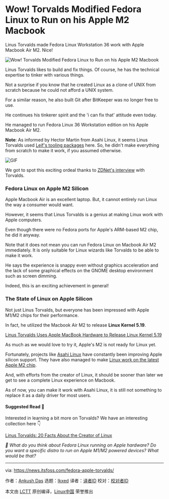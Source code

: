 [#]: subject: "Wow! Torvalds Modified Fedora Linux to Run on his Apple M2 Macbook"
[#]: via: "https://news.itsfoss.com/fedora-apple-torvalds/"
[#]: author: "Ankush Das https://news.itsfoss.com/author/ankush/"
[#]: collector: "lkxed"
[#]: translator: "zjsoftceo"
[#]: reviewer: " "
[#]: publisher: " "
[#]: url: " "

Wow! Torvalds Modified Fedora Linux to Run on his Apple M2 Macbook
======
Linus Torvalds made Fedora Linux Workstation 36 work with Apple Macbook Air M2. Nice!

![Wow! Torvalds Modified Fedora Linux to Run on his Apple M2 Macbook][1]

Linus Torvalds likes to build and fix things. Of course, he has the technical expertise to tinker with various things.

Not a surprise if you know that he created Linux as a clone of UNIX from scratch because he could not afford a UNIX system.

For a similar reason, he also built Git after BitKeeper was no longer free to use.

He continues his tinkerer spirit and the 'i can fix that' attitude even today.

He managed to run Fedora Linux 36 Workstation edition on his Apple Macbook Air M2.

**Note**: As informed by Hector Martin from Asahi Linux, it seems Linus Torvalds used [Leif's tooling packages][2] here. So, he didn't make everything from scratch to make it work, if you assumed otherwise.

![GIF][3]

We got to spot this exciting ordeal thanks to [ZDNet's interview][4] with Torvalds.

### Fedora Linux on Apple M2 Silicon

Apple Macbook Air is an excellent laptop. But, it cannot entirely run Linux the way a consumer would want.

However, it seems that Linus Torvalds is a genius at making Linux work with Apple computers.

Even though there were no Fedora ports for Apple's ARM-based M2 chip, he did it anyway.

Note that it does not mean you can run Fedora Linux on Macbook Air M2 immediately. It is only suitable for Linux wizards like Torvalds to be able to make it work.

He says the experience is snappy even without graphics acceleration and the lack of some graphical effects on the GNOME desktop environment such as screen dimming.

Indeed, this is an exciting achievement in general!

### The State of Linux on Apple Silicon

Not just Linus Torvalds, but everyone has been impressed with Apple M1/M2 chips for their performance.

In fact, he utilized the Macbook Air M2 to release **Linux Kernel 5.19**.

[Linus Torvalds Uses Apple MacBook Hardware to Release Linux Kernel 5.19][5]

As much as we would love to try it, Apple's M2 is not ready for Linux yet.

Fortunately, projects like [Asahi Linux][7] have constantly been improving Apple silicon support. They have also managed to make [Linux work on the latest Apple M2 chip][8].

And, with efforts from the creator of Linux, it should be sooner than later we get to see a complete Linux experience on Macbook.

As of now, you can make it work with Asahi Linux, it is still not something to replace it as a daily driver for most users.

#### Suggested Read 📖

Interested in learning a bit more on Torvalds? We have an interesting collection here 👇

[Linus Torvalds: 20 Facts About the Creator of Linux][9]

*💬 What do you think about Fedora Linux running on Apple hardware? Do you want a specific distro to run on Apple M1/M2 powered devices? What would be that?*

--------------------------------------------------------------------------------

via: https://news.itsfoss.com/fedora-apple-torvalds/

作者：[Ankush Das][a]
选题：[lkxed][b]
译者：[译者ID](https://github.com/译者ID)
校对：[校对者ID](https://github.com/校对者ID)

本文由 [LCTT](https://github.com/LCTT/TranslateProject) 原创编译，[Linux中国](https://linux.cn/) 荣誉推出

[a]: https://news.itsfoss.com/author/ankush/
[b]: https://github.com/lkxed
[1]: https://news.itsfoss.com/content/images/size/w1200/2022/09/torvalds-fedora-m2-macbook.png
[2]: https://github.com/leifliddy/asahi-fedora-builder
[3]: https://tenor.com/embed/5289253
[4]: https://www.zdnet.com/article/linus-torvalds-talks-rust-on-linux-his-work-schedule-and-life-with-his-m2-macbook-air/
[5]: https://news.itsfoss.com/linux-kernel-5-19-release/
[7]: https://asahilinux.org/
[8]: https://asahilinux.org/2022/07/july-2022-release/
[9]: https://itsfoss.com/linus-torvalds-facts/
